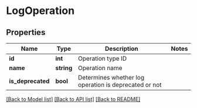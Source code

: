 # LogOperation

## Properties
Name | Type | Description | Notes
------------ | ------------- | ------------- | -------------
**id** | **int** | Operation type ID | 
**name** | **string** | Operation name | 
**is_deprecated** | **bool** | Determines whether log operation is deprecated or not | 

[[Back to Model list]](../README.md#documentation-for-models) [[Back to API list]](../README.md#documentation-for-api-endpoints) [[Back to README]](../README.md)



